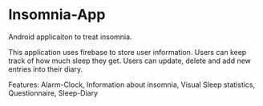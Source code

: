 # Insomnia-App
Android applicaiton to treat insomnia.

This application uses firebase to store user information.
Users can keep track of how much sleep they get.
Users can update, delete and add new entries into their diary.

Features:
  Alarm-Clock,
  Information about insomnia,
  Visual Sleep statistics,
  Questionnaire,
  Sleep-Diary
  
